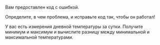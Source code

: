 Вам предоставлен код с ошибкой.

Определите, в чем проблема, и исправьте код так, чтобы он работал!

У вас есть измерения дневной температуры за сутки. Получите минимум и максимум и вычислите разницу между минимальной и максимальной температурами.